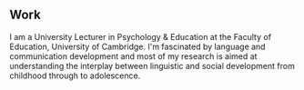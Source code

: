 ## Work
I am a University Lecturer in Psychology & Education at the Faculty of Education, University of Cambridge. I'm fascinated by language and communication development and most of my research is aimed at understanding the interplay between linguistic and social development from childhood through to adolescence.
